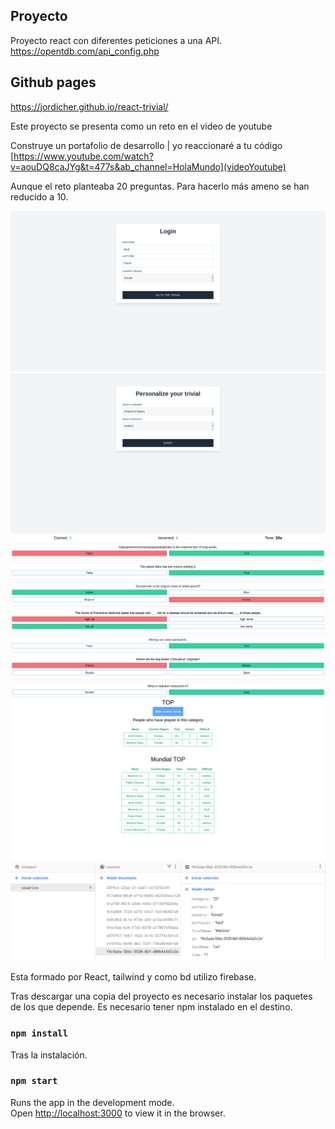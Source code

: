 ## Proyecto
Proyecto react con diferentes peticiones a una API.
https://opentdb.com/api_config.php


## Github pages
https://jordicher.github.io/react-trivial/

Este proyecto se presenta como un reto en el video de youtube

Construye un portafolio de desarrollo | yo reaccionaré a tu código
[https://www.youtube.com/watch?v=aouDQ8caJYg&t=477s&ab_channel=HolaMundo](videoYoutube)

Aunque el reto planteaba 20 preguntas. Para hacerlo más ameno se han reducido a 10.

![Design preview](./img/login.png)
![Design preview](./img/selectCategory.png)
![Design preview](./img/trivial.png)
![Design preview](./img/top.png)
![Design preview](./img/db.png)


Esta formado por React, tailwind y como bd utilizo firebase.

Tras descargar una copia del proyecto es necesario instalar los paquetes de los que depende.
Es necesario tener npm instalado en el destino.

### `npm install`

Tras la instalación.
### `npm start`

Runs the app in the development mode.\
Open [http://localhost:3000](http://localhost:3000) to view it in the browser.
